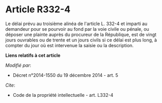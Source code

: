 # Article R332-4

Le délai prévu au troisième alinéa de l'article L. 332-4 et imparti au demandeur pour se pourvoir au fond par la voie civile
ou pénale, ou déposer une plainte auprès du procureur de la République, est de vingt jours ouvrables ou de trente et un jours
civils si ce délai est plus long, à compter du jour où est intervenue la saisie ou la description.

**Liens relatifs à cet article**

_Modifié par_:

  - Décret n°2014-1550 du 19 décembre 2014 - art. 5

_Cite_:

  - Code de la propriété intellectuelle - art. L332-4
